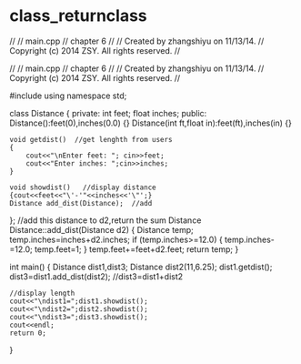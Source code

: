 class_returnclass
=================
//
//  main.cpp
//  chapter 6
//
//  Created by zhangshiyu on 11/13/14.
//  Copyright (c) 2014 ZSY. All rights reserved.
//

//
//  main.cpp
//  chapter 6
//
//  Created by zhangshiyu on 11/13/14.
//  Copyright (c) 2014 ZSY. All rights reserved.
//

#include <iostream>
using namespace std;

class Distance
{
private:
    int feet;
    float inches;
public:
    Distance():feet(0),inches(0.0)
    {}
    Distance(int ft,float in):feet(ft),inches(in)
    {}
    
    void getdist()  //get lenghth from users
    {
        cout<<"\nEnter feet: "; cin>>feet;
        cout<<"Enter inches: ";cin>>inches;
    }
    
    void showdist()   //display distance
    {cout<<feet<<"\'-'"<<inches<<'\"';}
    Distance add_dist(Distance);  //add
};
//add this distance to d2,return the sum
Distance Distance::add_dist(Distance d2)
{
    Distance temp;
    temp.inches=inches+d2.inches;
    if (temp.inches>=12.0) {
        temp.inches-=12.0;
        temp.feet=1;
    }
    temp.feet+=feet+d2.feet;
    return temp;
}

int main()
{
    Distance dist1,dist3;
    Distance dist2(11,6.25);
    dist1.getdist();
    dist3=dist1.add_dist(dist2);  //dist3=dist1+dist2
    
    
    
    //display length
    cout<<"\ndist1=";dist1.showdist();
    cout<<"\ndist2=";dist2.showdist();
    cout<<"\ndist3=";dist3.showdist();
    cout<<endl;
    return 0;
}
